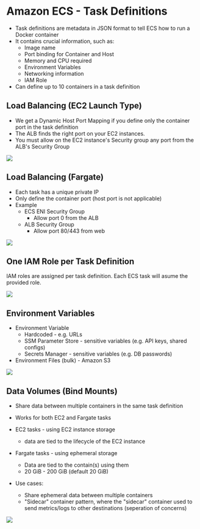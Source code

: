 # Amazon ECS - Task Definitions

- Task definitions are metadata in JSON format to tell ECS how to run a Docker container
- It contains crucial information, such as:
    - Image name
    - Port binding for Container and Host
    - Memory and CPU required
    - Environment Variables
    - Networking information
    - IAM Role
- Can define up to 10 containers in a task definition

## Load Balancing (EC2 Launch Type)

- We get a Dynamic Host Port Mapping if you define only the container port in the task definition
- The ALB finds the right port on your EC2 instances.
- You must allow on the EC2 instance's Security group any port from the ALB's Security Group

![](2022-04-20-10-47-53.png)

## Load Balancing (Fargate)

- Each task has a unique private IP
- Only define the container port (host port is not applicable)
- Example
    - ECS ENI Security Group
        - Allow port 0 from the ALB
    - ALB Security Group
        - Allow port 80/443 from web

![](2022-04-20-10-49-37.png)

## One IAM Role per Task Definition

IAM roles are assigned per task definition. Each ECS task will asume the provided role.

![](2022-04-20-10-50-40.png)

## Environment Variables

- Environment Variable
    - Hardcoded - e.g. URLs
    - SSM Parameter Store - sensitive variables (e.g. API keys, shared configs)
    - Secrets Manager - sensitive variables (e.g. DB passwords)
- Environment Files (bulk) - Amazon S3

![](2022-04-20-10-53-02.png)

## Data Volumes (Bind Mounts)

- Share data between multiple containers in the same task definition
- Works for both EC2 and Fargate tasks
- EC2 tasks - using EC2 instance storage
    - data are tied to the lifecycle of the EC2 instance
- Fargate tasks - using ephemeral storage
    - Data are tied to the contain(s) using them
    - 20 GiB - 200 GiB (default 20 GiB)

- Use cases:
    - Share ephemeral data between multiple containers
    - "Sidecar" container pattern, where the "sidecar" container used to send metrics/logs to other destinations (seperation of concerns)

![](2022-04-20-10-55-30.png)